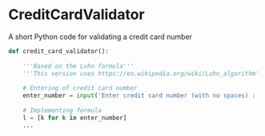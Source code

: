 # CreditCardValidator
A short Python code for validating a credit card number
```python
def credit_card_validator():
    
    '''Based on the Luhn formula'''
    '''This version uses https://en.wikipedia.org/wiki/Luhn_algorithm'''
    
    # Entering of credit card number
    enter_number = input('Enter credit card number (with no spaces) : ')
    
    # Implementing formula
    l = [k for k in enter_number]
    ...
```
